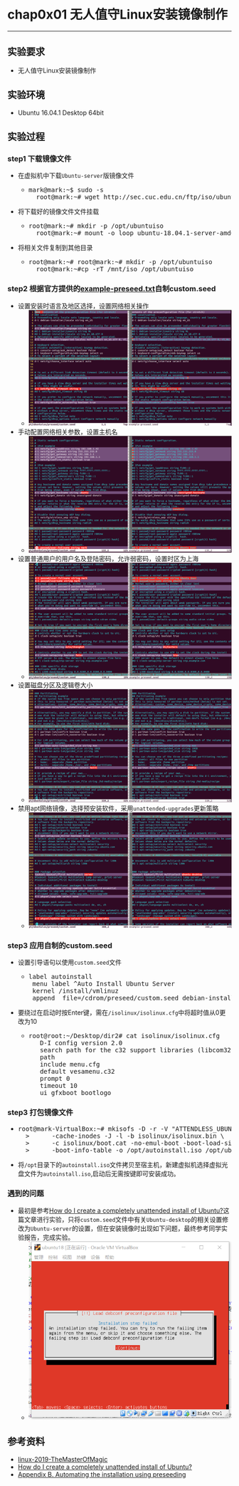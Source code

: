 # chap0x01 无人值守Linux安装镜像制作

----------

## 实验要求
* 无人值守Linux安装镜像制作
## 实验环境
* Ubuntu 16.04.1 Desktop 64bit
## 实验过程
### step1 下载镜像文件
* 在虚拟机中下载`Ubuntu-server`版镜像文件
	* <pre>mark@mark:~$ sudo -s
		root@mark:~# wget http://sec.cuc.edu.cn/ftp/iso/ubuntu-18.04.1-server-amd64.iso</pre>
* 将下载好的镜像文件文件挂载
	* <pre>root@mark:~# mkdir -p /opt/ubuntuiso
		root@mark:~# mount -o loop ubuntu-18.04.1-server-amd64.iso /mnt/iso</pre>
* 将相关文件复制到其他目录
	* <pre>root@mark:~# root@mark:~# mkdir -p /opt/ubuntuiso
		root@mark:~#cp -rT /mnt/iso /opt/ubuntuiso</pre>
### step2 根据官方提供的[example-preseed.txt](https://help.ubuntu.com/lts/installation-guide/example-preseed.txt)自制custom.seed
* 设置安装时语言及地区选择，设置网络相关操作
	* ![](images/2.png)
* 手动配置网络相关参数，设置主机名
	* ![](images/3.png)
* 设置普通用户的用户名及登陆密码，允许弱密码，设置时区为上海
	* ![](images/4.png)
* 设置磁盘分区及逻辑卷大小
	* ![](images/5.png)
* 禁用apt网络镜像，选择预安装软件，采用`unattended-upgrades`更新策略
	* ![](images/6.png)
### step3 应用自制的custom.seed
* 设置引导语句以使用`custom.seed`文件
	* <pre>label autoinstall
	   menu label ^Auto Install Ubuntu Server
	   kernel /install/vmlinuz
	   append  file=/cdrom/preseed/custom.seed debian-installer/locale=en_US console-setup/layoutcode=us keyboard-configuration/layoutcode=us console-setup/ask_detect=false localechooser/translation/warn-light=true localechooser/translation/warn-severe=true initrd=/install/initrd.gz root=/dev/ram rw quiet</pre>
* 要绕过在启动时按Enter键，需在`/isolinux/isolinux.cfg`中将超时值从0更改为10
	* <pre>root@root:~/Desktop/dir2# cat isolinux/isolinux.cfg
		 D-I config version 2.0
		 search path for the c32 support libraries (libcom32, libutil etc.)
		 path 
		 include menu.cfg
		 default vesamenu.c32
		 prompt 0
		 timeout 10
		 ui gfxboot bootlogo</pre>
### step3 打包镜像文件
* <pre>root@mark-VirtualBox:~# mkisofs -D -r -V "ATTENDLESS_UBUNTU" \
	>      -cache-inodes -J -l -b isolinux/isolinux.bin \
	>      -c isolinux/boot.cat -no-emul-boot -boot-load-size 4 \
	>      -boot-info-table -o /opt/autoinstall.iso /opt/ubuntuiso</pre>
* 将`/opt`目录下的`autoinstall.iso`文件拷贝至宿主机，新建虚拟机选择虚拟光盘文件为`autoinstall.iso`,启动后无需按键即可安装成功。
### 遇到的问题
* 最初是参考[How do I create a completely unattended install of Ubuntu?](https://askubuntu.com/questions/122505/how-do-i-create-a-completely-unattended-install-of-ubuntu)这篇文章进行实验，只将`custom.seed`文件中有关`Ubuntu-desktop`的相关设置修改为`Ubuntu-server`的设置，但在安装镜像时出现如下问题，最终参考同学实验报告，完成实验。
	* ![](images/1.png)
## 参考资料
* [linux-2019-TheMasterOfMagic](https://github.com/CUCCS/linux-2019-TheMasterOfMagic/tree/chap0x01/chap0x01)
* [How do I create a completely unattended install of Ubuntu?](https://askubuntu.com/questions/122505/how-do-i-create-a-completely-unattended-install-of-ubuntu)
* [Appendix B. Automating the installation using preseeding](https://help.ubuntu.com/lts/installation-guide/amd64/apb.html)